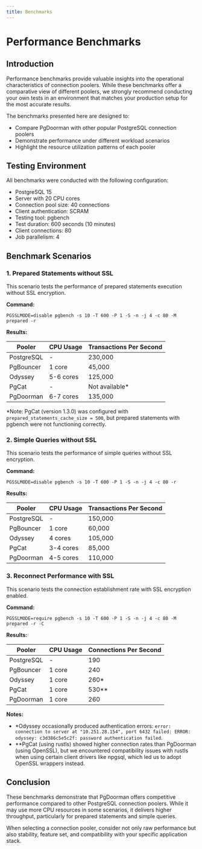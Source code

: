 ```yaml
---
title: Benchmarks
---
```


# Performance Benchmarks

## Introduction

Performance benchmarks provide valuable insights into the operational characteristics of connection poolers. While these benchmarks offer a comparative view of different poolers, we strongly recommend conducting your own tests in an environment that matches your production setup for the most accurate results.

The benchmarks presented here are designed to:
- Compare PgDoorman with other popular PostgreSQL connection poolers
- Demonstrate performance under different workload scenarios
- Highlight the resource utilization patterns of each pooler

## Testing Environment

All benchmarks were conducted with the following configuration:
- PostgreSQL 15
- Server with 20 CPU cores
- Connection pool size: 40 connections
- Client authentication: SCRAM
- Testing tool: pgbench
- Test duration: 600 seconds (10 minutes)
- Client connections: 80
- Job parallelism: 4

## Benchmark Scenarios

### 1. Prepared Statements without SSL

This scenario tests the performance of prepared statements execution without SSL encryption.

**Command:**
```shell
PGSSLMODE=disable pgbench -s 10 -T 600 -P 1 -S -n -j 4 -c 80 -M prepared -r
```

**Results:**

| Pooler     | CPU Usage | Transactions Per Second |
|------------|-----------|-------------------------|
| PostgreSQL | -         | 230,000                 |
| PgBouncer  | 1 core    | 45,000                  |
| Odyssey    | 5-6 cores | 125,000                 |
| PgCat      | -         | Not available*          |
| PgDoorman  | 6-7 cores | 135,000                 |

*Note: PgCat (version 1.3.0) was configured with `prepared_statements_cache_size = 500`, but prepared statements with pgbench were not functioning correctly.

### 2. Simple Queries without SSL

This scenario tests the performance of simple queries without SSL encryption.

**Command:**
```shell
PGSSLMODE=disable pgbench -s 10 -T 600 -P 1 -S -n -j 4 -c 80 -r
```

**Results:**

| Pooler     | CPU Usage | Transactions Per Second |
|------------|-----------|-------------------------|
| PostgreSQL | -         | 150,000                 |
| PgBouncer  | 1 core    | 60,000                  |
| Odyssey    | 4 cores   | 105,000                 |
| PgCat      | 3-4 cores | 85,000                  |
| PgDoorman  | 4-5 cores | 110,000                 |

### 3. Reconnect Performance with SSL

This scenario tests the connection establishment rate with SSL encryption enabled.

**Command:**
```shell
PGSSLMODE=require pgbench -s 10 -T 600 -P 1 -S -n -j 4 -c 80 -M prepared -r -C
```

**Results:**

| Pooler     | CPU Usage | Connections Per Second |
|------------|-----------|------------------------|
| PostgreSQL | -         | 190                    |
| PgBouncer  | 1 core    | 240                    |
| Odyssey    | 1 core    | 260*                   |
| PgCat      | 1 core    | 530**                  |
| PgDoorman  | 1 core    | 260                    |

**Notes:**
* *Odyssey occasionally produced authentication errors: `error: connection to server at "10.251.28.154", port 6432 failed: ERROR: odyssey: c3d386c5e5c2f: password authentication failed`.
* **PgCat (using rustls) showed higher connection rates than PgDoorman (using OpenSSL), but we encountered compatibility issues with rustls when using certain client drivers like npgsql, which led us to adopt OpenSSL wrappers instead.

## Conclusion

These benchmarks demonstrate that PgDoorman offers competitive performance compared to other PostgreSQL connection poolers. While it may use more CPU resources in some scenarios, it delivers higher throughput, particularly for prepared statements and simple queries.

When selecting a connection pooler, consider not only raw performance but also stability, feature set, and compatibility with your specific application stack.
